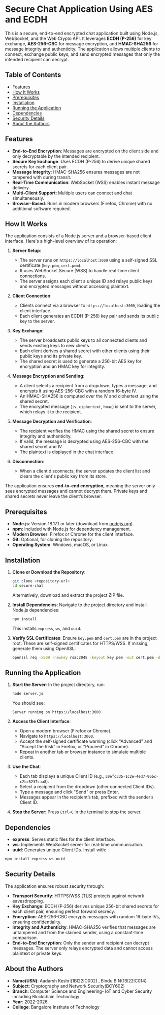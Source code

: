 # Secure Chat Application Using AES and ECDH

This is a secure, end-to-end encrypted chat application built using Node.js, WebSocket, and the Web Crypto API. It leverages **ECDH (P-256)** for key exchange, **AES-256-CBC** for message encryption, and **HMAC-SHA256** for message integrity and authenticity. The application allows multiple clients to connect, exchange public keys, and send encrypted messages that only the intended recipient can decrypt.

## Table of Contents
- [Features](#features)
- [How It Works](#how-it-works)
- [Prerequisites](#prerequisites)
- [Installation](#installation)
- [Running the Application](#running-the-application)
- [Dependencies](#dependencies)
- [Security Details](#security-details)
- [About the Authors](#about-the-authors)

## Features
- **End-to-End Encryption**: Messages are encrypted on the client side and only decryptable by the intended recipient.
- **Secure Key Exchange**: Uses ECDH (P-256) to derive unique shared secrets for each client pair.
- **Message Integrity**: HMAC-SHA256 ensures messages are not tampered with during transit.
- **Real-Time Communication**: WebSocket (WSS) enables instant message delivery.
- **Multi-Client Support**: Multiple users can connect and chat simultaneously.
- **Browser-Based**: Runs in modern browsers (Firefox, Chrome) with no additional software required.

## How It Works
The application consists of a Node.js server and a browser-based client interface. Here's a high-level overview of its operation:

1. **Server Setup**:
   - The server runs on `https://localhost:3000` using a self-signed SSL certificate (`key.pem`, `cert.pem`).
   - It uses WebSocket Secure (WSS) to handle real-time client connections.
   - The server assigns each client a unique ID and relays public keys and encrypted messages without accessing plaintext.

2. **Client Connection**:
   - Clients connect via a browser to `https://localhost:3000`, loading the client interface.
   - Each client generates an ECDH (P-256) key pair and sends its public key to the server.

3. **Key Exchange**:
   - The server broadcasts public keys to all connected clients and sends existing keys to new clients.
   - Each client derives a shared secret with other clients using their public keys and its private key.
   - The shared secret is used to generate a 256-bit AES key for encryption and an HMAC key for integrity.

4. **Message Encryption and Sending**:
   - A client selects a recipient from a dropdown, types a message, and encrypts it using AES-256-CBC with a random 16-byte IV.
   - An HMAC-SHA256 is computed over the IV and ciphertext using the shared secret.
   - The encrypted message (`iv`, `ciphertext`, `hmac`) is sent to the server, which relays it to the recipient.

5. **Message Decryption and Verification**:
   - The recipient verifies the HMAC using the shared secret to ensure integrity and authenticity.
   - If valid, the message is decrypted using AES-256-CBC with the shared secret and IV.
   - The plaintext is displayed in the chat interface.

6. **Disconnection**:
   - When a client disconnects, the server updates the client list and clears the client's public key from its store.

The application ensures **end-to-end encryption**, meaning the server only sees encrypted messages and cannot decrypt them. Private keys and shared secrets never leave the client’s browser.

## Prerequisites
- **Node.js**: Version 18.17.1 or later (download from [nodejs.org](https://nodejs.org)).
- **npm**: Included with Node.js for dependency management.
- **Modern Browser**: Firefox or Chrome for the client interface.
- **Git**: Optional, for cloning the repository.
- **Operating System**: Windows, macOS, or Linux.

## Installation
1. **Clone or Download the Repository**:
   ```bash
   git clone <repository-url>
   cd secure-chat
   ```
   Alternatively, download and extract the project ZIP file.

2. **Install Dependencies**:
   Navigate to the project directory and install Node.js dependencies:
   ```bash
   npm install
   ```
   This installs `express`, `ws`, and `uuid`.

3. **Verify SSL Certificates**:
   Ensure `key.pem` and `cert.pem` are in the project root. These are self-signed certificates for HTTPS/WSS. If missing, generate them using OpenSSL:
   ```bash
   openssl req -x509 -newkey rsa:2048 -keyout key.pem -out cert.pem -days 365 -nodes
   ```

## Running the Application
1. **Start the Server**:
   In the project directory, run:
   ```bash
   node server.js
   ```
   You should see:
   ```
   Server running on https://localhost:3000
   ```

2. **Access the Client Interface**:
   - Open a modern browser (Firefox or Chrome).
   - Navigate to `https://localhost:3000`.
   - Accept the self-signed certificate warning (click "Advanced" and "Accept the Risk" in Firefox, or "Proceed" in Chrome).
   - Repeat in another tab or browser instance to simulate multiple clients.

3. **Use the Chat**:
   - Each tab displays a unique Client ID (e.g., `30efc335-1c2e-4ed7-96bc-c2bc5237caa8`).
   - Select a recipient from the dropdown (other connected Client IDs).
   - Type a message and click "Send" or press Enter.
   - Messages appear in the recipient’s tab, prefixed with the sender’s Client ID.

4. **Stop the Server**:
   Press `Ctrl+C` in the terminal to stop the server.

## Dependencies
- **express**: Serves static files for the client interface.
- **ws**: Implements WebSocket server for real-time communication.
- **uuid**: Generates unique Client IDs.
Install with:
```bash
npm install express ws uuid
```

## Security Details
The application ensures robust security through:
- **Transport Security**: HTTPS/WSS (TLS) protects against network eavesdropping.
- **Key Exchange**: ECDH (P-256) derives unique 256-bit shared secrets for each client pair, ensuring perfect forward secrecy.
- **Encryption**: AES-256-CBC encrypts messages with random 16-byte IVs, ensuring confidentiality.
- **Integrity and Authenticity**: HMAC-SHA256 verifies that messages are untampered and from the claimed sender, using a constant-time comparison.
- **End-to-End Encryption**: Only the sender and recipient can decrypt messages. The server only relays encrypted data and cannot access plaintext or private keys.

## About the Authors
- **Name(USN)**: Aadarsh Keshri(1BI22IC002) , Bindu B N(1BI22IC014) 
- **Subject**: Cryptography and Network Security(BCY602)
- **Branch**:  Computer Science and Engineering- IoT and Cyber Security including Blockchain Technology
- **Year**: 2022-2026
- **College**: Bangalore Institute of Technology